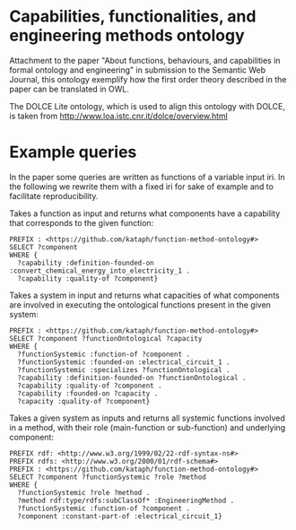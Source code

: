 # Capabilities, functionalities, and engineering methods ontology

Attachment to the paper "About functions, behaviours, and capabilities
in formal ontology and engineering" in submission to the Semantic Web Journal, this ontology exemplify how the first order theory described in the paper can be translated in OWL.

The DOLCE Lite ontology, which is used to align this ontology with DOLCE, is taken from http://www.loa.istc.cnr.it/dolce/overview.html


# Example queries

In the paper some queries are written as functions of a variable input iri.
In the following we rewrite them with a fixed iri for sake of example and to facilitate reproducibility.

Takes a function as input and returns what components have a capability that corresponds to the given function:
```
PREFIX : <https://github.com/kataph/function-method-ontology#>
SELECT ?component
WHERE {
  ?capability :definition-founded-on :convert_chemical_energy_into_electricity_1 .
  ?capability :quality-of ?component}
```

Takes a system in input and returns what capacities of what components are involved in executing the ontological functions present in the given system:
```
PREFIX : <https://github.com/kataph/function-method-ontology#>
SELECT ?component ?functionOntological ?capacity
WHERE {
  ?functionSystemic :function-of ?component .
  ?functionSystemic :founded-on :electrical_circuit_1 .
  ?functionSystemic :specializes ?functionOntological .
  ?capability :definition-founded-on ?functionOntological .
  ?capability :quality-of ?component .
  ?capability :founded-on ?capacity .
  ?capacity :quality-of ?component}
```
  
Takes a given system as inputs and returns all systemic functions involved in a method, with
their role (main-function or sub-function) and underlying component:
```
PREFIX rdf: <http://www.w3.org/1999/02/22-rdf-syntax-ns#>
PREFIX rdfs: <http://www.w3.org/2000/01/rdf-schema#>
PREFIX : <https://github.com/kataph/function-method-ontology#>
SELECT ?component ?functionSystemic ?role ?method
WHERE {
  ?functionSystemic ?role ?method .
  ?method rdf:type/rdfs:subClassOf* :EngineeringMethod .
  ?functionSystemic :function-of ?component .
  ?component :constant-part-of :electrical_circuit_1}
```
  
  

